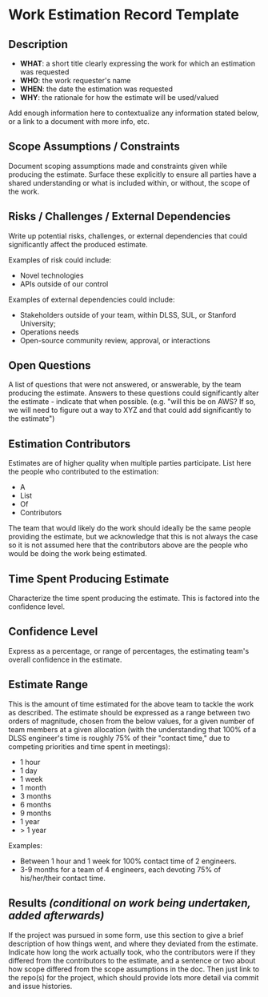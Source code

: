 # Work Estimation Record Template

## Description

* **WHAT**: a short title clearly expressing the work for which an estimation was requested
* **WHO**: the work requester's name
* **WHEN**: the date the estimation was requested
* **WHY**: the rationale for how the estimate will be used/valued

Add enough information here to contextualize any information stated below, or a link to a document with more info, etc.

## Scope Assumptions / Constraints

Document scoping assumptions made and constraints given while producing the estimate. Surface these explicitly to ensure all parties have a shared understanding or what is included within, or without, the scope of the work.

## Risks / Challenges / External Dependencies

Write up potential risks, challenges, or external dependencies that could significantly affect the produced estimate.

Examples of risk could include:

* Novel technologies
* APIs outside of our control

Examples of external dependencies could include:

* Stakeholders outside of your team, within DLSS, SUL, or Stanford University;
* Operations needs
* Open-source community review, approval, or interactions

## Open Questions

A list of questions that were not answered, or answerable, by the team producing the estimate. Answers to these questions could significantly alter the estimate - indicate that when possible.  (e.g. "will this be on AWS?  If so, we will need to figure out a way to XYZ and that could add significantly to the estimate")

## Estimation Contributors

Estimates are of higher quality when multiple parties participate. List here the people who contributed to the estimation:

* A
* List
* Of
* Contributors

The team that would likely do the work should ideally be the same people providing the estimate, but we acknowledge that this is not always the case so it is not assumed here that the contributors above are the people who would be doing the work being estimated.

## Time Spent Producing Estimate

Characterize the time spent producing the estimate. This is factored into the confidence level.

## Confidence Level

Express as a percentage, or range of percentages, the estimating team's overall confidence in the estimate.

## Estimate Range

This is the amount of time estimated for the above team to tackle the work as described. The estimate should be expressed as a range between two orders of magnitude, chosen from the below values, for a given number of team members at a given allocation (with the understanding that 100% of a DLSS engineer's time is roughly 75% of their "contact time," due to competing priorities and time spent in meetings):

* 1 hour
* 1 day
* 1 week
* 1 month
* 3 months
* 6 months
* 9 months
* 1 year
* \> 1 year

Examples:
* Between 1 hour and 1 week for 100% contact time of 2 engineers.
* 3-9 months for a team of 4 engineers, each devoting 75% of his/her/their contact time.

## Results _(conditional on work being undertaken, added afterwards)_

If the project was pursued in some form, use this section to give a brief description of how things went, and where they deviated from the estimate. Indicate how long the work actually took, who the contributors were if they differed from the contributors to the estimate, and a sentence or two about how scope differed from the scope assumptions in the doc. Then just link to the repo(s) for the project, which should provide lots more detail via commit and issue histories.
